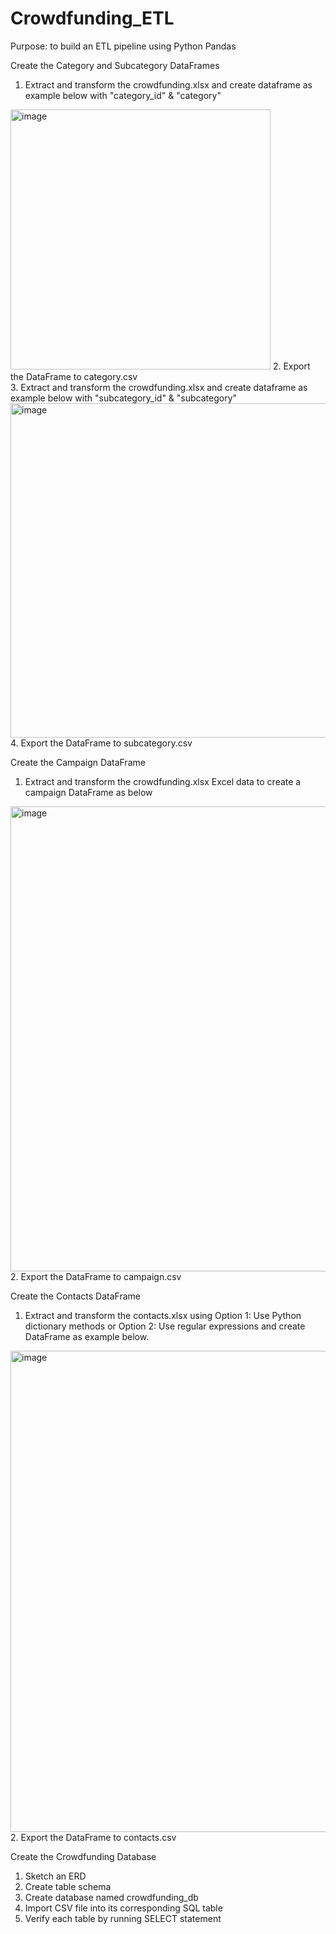 # Crowdfunding_ETL
Purpose: to build an ETL pipeline using Python Pandas<br>

Create the Category and Subcategory DataFrames<br>
1. Extract and transform the crowdfunding.xlsx and create dataframe as example below with "category_id" & "category"<br>
<img width="416" alt="image" src="https://user-images.githubusercontent.com/118244319/224223230-6f0964ba-0748-4951-ac69-d0a89aa84611.png">
2. Export the DataFrame to category.csv<br>
3. Extract and transform the crowdfunding.xlsx and create dataframe as example below with "subcategory_id" & "subcategory"<br>
<img width="535" alt="image" src="https://user-images.githubusercontent.com/118244319/224224068-a853b847-d7f5-435b-9149-8424d6b9a2a8.png">
4. Export the DataFrame to subcategory.csv<br>


Create the Campaign DataFrame<br>
1. Extract and transform the crowdfunding.xlsx Excel data to create a campaign DataFrame as below<br> 
<img width="744" alt="image" src="https://user-images.githubusercontent.com/118244319/224224407-ea752648-ef28-4eec-a509-083f6755abf0.png">
2. Export the DataFrame to campaign.csv<br>


Create the Contacts DataFrame<br>
1. Extract and transform the contacts.xlsx using Option 1: Use Python dictionary methods or Option 2: Use regular expressions and create DataFrame as example below.<br>
<img width="770" alt="image" src="https://user-images.githubusercontent.com/118244319/224224700-ad0e969f-6324-4468-9e4e-e604a5e32f99.png">
2. Export the DataFrame to contacts.csv<br>


Create the Crowdfunding Database<br>
1. Sketch an ERD<br>
2. Create table schema<br>
3. Create database named crowdfunding_db<br>
4. Import CSV file into its corresponding SQL table<br>
5. Verify each table by running SELECT statement<br>
